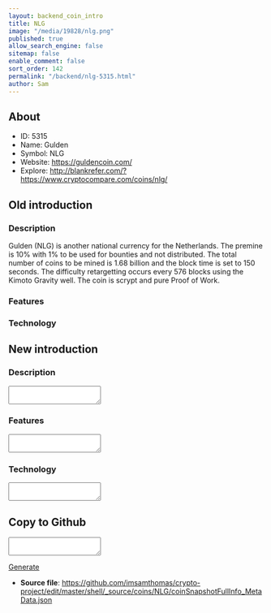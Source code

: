 ```yaml
---
layout: backend_coin_intro
title: NLG
image: "/media/19828/nlg.png"
published: true
allow_search_engine: false
sitemap: false
enable_comment: false
sort_order: 142
permalink: "/backend/nlg-5315.html"
author: Sam
---
```


## About

- ID: 5315
- Name: Gulden
- Symbol: NLG
- Website: https://guldencoin.com/
- Explore: http://blankrefer.com/?https://www.cryptocompare.com/coins/nlg/


## Old introduction

### Description

<p>Gulden (NLG) is another national currency for the Netherlands. The premine is 10% with 1% to be used for bounties and not distributed. The total number of coins to be mined is 1.68 billion and the block time is set to 150 seconds. The difficulty retargetting occurs every 576 blocks using the Kimoto Gravity well. The coin is scrypt and pure Proof of Work.</p>

### Features


### Technology




## New introduction


### Description
<textarea id="meta_description" name="description"></textarea>

### Features
<textarea id="meta_features" name="features"></textarea>

### Technology
<textarea id="meta_technology" name="technology"></textarea>


## Copy to Github

<textarea id="coinsnapshotfullinfo_metadata"></textarea>

<a href="#gen" onclick="generateMetaDatJson()">Generate</a>

- **Source file**: <a href="https://github.com/imsamthomas/crypto-project/edit/master/shell/_source/coins/NLG/coinSnapshotFullInfo_MetaData.json">https://github.com/imsamthomas/crypto-project/edit/master/shell/_source/coins/NLG/coinSnapshotFullInfo_MetaData.json</a>

